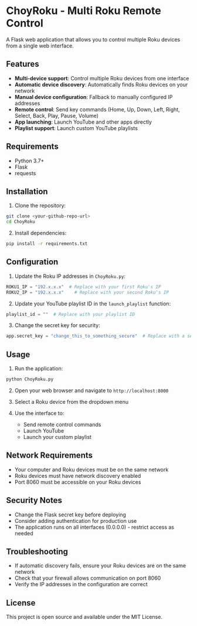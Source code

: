 # ChoyRoku - Multi Roku Remote Control

A Flask web application that allows you to control multiple Roku devices from a single web interface.

## Features

- **Multi-device support**: Control multiple Roku devices from one interface
- **Automatic device discovery**: Automatically finds Roku devices on your network
- **Manual device configuration**: Fallback to manually configured IP addresses
- **Remote control**: Send key commands (Home, Up, Down, Left, Right, Select, Back, Play, Pause, Volume)
- **App launching**: Launch YouTube and other apps directly
- **Playlist support**: Launch custom YouTube playlists

## Requirements

- Python 3.7+
- Flask
- requests

## Installation

1. Clone the repository:

```bash
git clone <your-github-repo-url>
cd ChoyRoku
```

2. Install dependencies:

```bash
pip install -r requirements.txt
```

## Configuration

1. Update the Roku IP addresses in `ChoyRoku.py`:

```python
ROKU1_IP = "192.x.x.x"  # Replace with your first Roku's IP
ROKU2_IP = "192.x.x.x"    # Replace with your second Roku's IP
```

2. Update your YouTube playlist ID in the `launch_playlist` function:

```python
playlist_id = ""  # Replace with your playlist ID
```

3. Change the secret key for security:

```python
app.secret_key = "change_this_to_something_secure"  # Replace with a secure key
```

## Usage

1. Run the application:

```bash
python ChoyRoku.py
```

2. Open your web browser and navigate to `http://localhost:8000`

3. Select a Roku device from the dropdown menu

4. Use the interface to:
   - Send remote control commands
   - Launch YouTube
   - Launch your custom playlist

## Network Requirements

- Your computer and Roku devices must be on the same network
- Roku devices must have network discovery enabled
- Port 8060 must be accessible on your Roku devices

## Security Notes

- Change the Flask secret key before deploying
- Consider adding authentication for production use
- The application runs on all interfaces (0.0.0.0) - restrict access as needed

## Troubleshooting

- If automatic discovery fails, ensure your Roku devices are on the same network
- Check that your firewall allows communication on port 8060
- Verify the IP addresses in the configuration are correct

## License

This project is open source and available under the MIT License.
